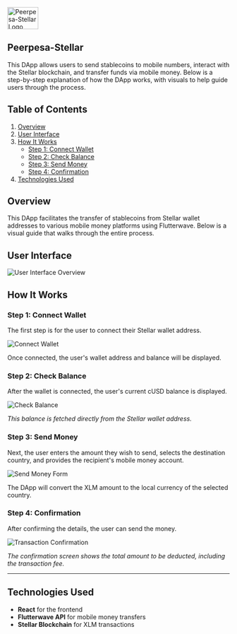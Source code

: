 <p align="left">
  <img src="https://github.com/user-attachments/assets/33082ccb-c74d-4f96-87e5-ffa20c9d3a5a" alt="Peerpesa-Stellar Logo" width="70" height="50"/>
</p>

## Peerpesa-Stellar

This DApp allows users to send stablecoins to mobile numbers, interact with the Stellar blockchain, and transfer funds via mobile money. Below is a step-by-step explanation of how the DApp works, with visuals to help guide users through the process.

## Table of Contents
1. [Overview](#overview)
2. [User Interface](#user-interface)
3. [How It Works](#how-it-works)
   - [Step 1: Connect Wallet](#step-1-connect-wallet)
   - [Step 2: Check Balance](#step-2-check-balance)
   - [Step 3: Send Money](#step-3-send-money)
   - [Step 4: Confirmation](#step-4-confirmation)
4. [Technologies Used](#technologies-used)

## Overview

This DApp facilitates the transfer of stablecoins from Stellar wallet addresses to various mobile money platforms using Flutterwave. Below is a visual guide that walks through the entire process.

## User Interface

![User Interface Overview](https://github.com/user-attachments/assets/15785daa-72b2-431a-9c5a-d5cd1e678f67)

## How It Works

### Step 1: Connect Wallet

The first step is for the user to connect their Stellar wallet address.

![Connect Wallet](https://github.com/user-attachments/assets/a8a6a9eb-817f-4d4e-aee8-2183aa2f4ab0)

Once connected, the user's wallet address and balance will be displayed.

### Step 2: Check Balance

After the wallet is connected, the user's current cUSD balance is displayed.

![Check Balance](https://github.com/user-attachments/assets/15785daa-72b2-431a-9c5a-d5cd1e678f67)

*This balance is fetched directly from the Stellar wallet address.*

### Step 3: Send Money

Next, the user enters the amount they wish to send, selects the destination country, and provides the recipient's mobile money account.

![Send Money Form](https://github.com/user-attachments/assets/877d4553-5c8a-4604-bcaf-890e2fe3ade3)

The DApp will convert the XLM amount to the local currency of the selected country.

### Step 4: Confirmation

After confirming the details, the user can send the money.

![Transaction Confirmation](https://github.com/user-attachments/assets/e8e0495c-cab3-4130-bbd1-0fc572b80986)

*The confirmation screen shows the total amount to be deducted, including the transaction fee.*

---

## Technologies Used

- **React** for the frontend
- **Flutterwave API** for mobile money transfers
- **Stellar Blockchain** for XLM transactions
